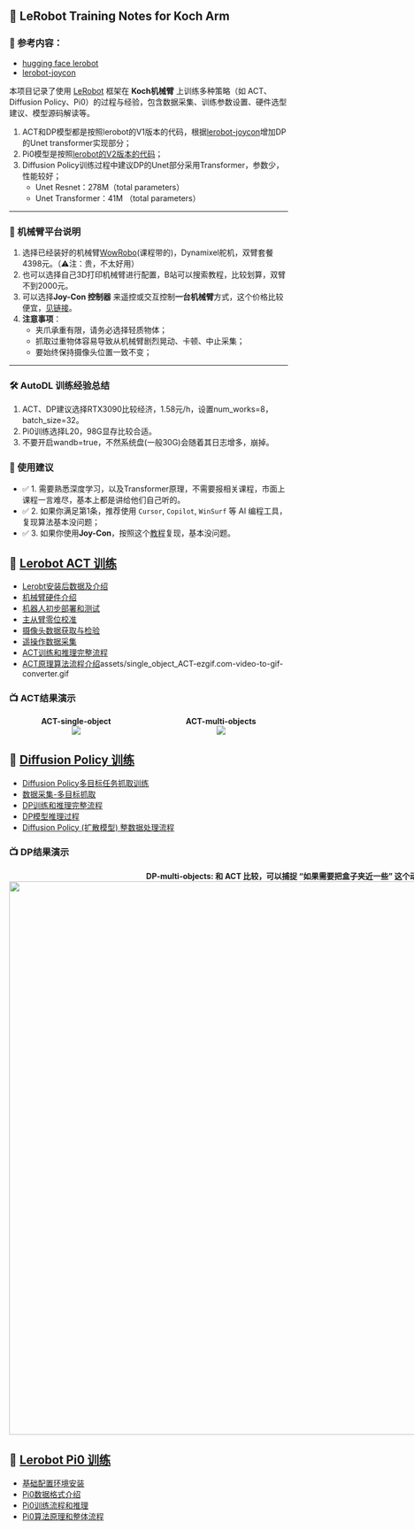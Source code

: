 ## 🦾 LeRobot Training Notes for Koch Arm

### 📁 参考内容：

- [hugging face lerobot](https://github.com/huggingface/lerobot)
- [lerobot-joycon](https://github.com/box2ai-robotics/lerobot-joycon)

本项目记录了使用 [LeRobot](https://github.com/huggingface/lerobot) 框架在 **Koch机械臂** 上训练多种策略（如 ACT、Diffusion Policy、Pi0）的过程与经验，包含数据采集、训练参数设置、硬件选型建议、模型源码解读等。

1. ACT和DP模型都是按照lerobot的V1版本的代码，根据[lerobot-joycon](https://github.com/box2ai-robotics/lerobot-joycon)增加DP的Unet transformer实现部分；
2. Pi0模型是按照[lerobot的V2版本的代码](https://github.com/huggingface/lerobot)；
3. Diffusion Policy训练过程中建议DP的Unet部分采用Transformer，参数少，性能较好；
   - Unet Resnet：278M（total parameters）
   - Unet Transformer：41M （total parameters）

---

### 🧩 机械臂平台说明

1. 选择已经装好的机械臂[WowRobo](https://wowrobo.com/tutorial)(课程带的)，Dynamixel舵机，双臂套餐4398元。（⚠️注：贵，不太好用）
2. 也可以选择自己3D打印机械臂进行配置，B站可以搜索教程，比较划算，双臂不到2000元。
3. 可以选择**Joy-Con 控制器** 来遥控或交互控制**一台机械臂**方式，这个价格比较便宜，[见链接](https://github.com/box2ai-robotics/lerobot-joycon)。
4. **注意事项**：
   - 夹爪承重有限，请务必选择轻质物体；
   - 抓取过重物体容易导致从机械臂剧烈晃动、卡顿、中止采集；
   - 要始终保持摄像头位置一致不变；

---

### 🛠 AutoDL 训练经验总结

1. ACT、DP建议选择RTX3090比较经济，1.58元/h，设置num_works=8，batch_size=32。
2. Pi0训练选择L20，98G显存比较合适。
3. 不要开启wandb=true，不然系统盘(一般30G)会随着其日志增多，崩掉。

### 📎 使用建议

- ✅ 1. 需要熟悉深度学习，以及Transformer原理，不需要报相关课程，市面上课程一言难尽，基本上都是讲给他们自己听的。
- ✅ 2. 如果你满足第1条，推荐使用 `Cursor`, `Copilot`, `WinSurf` 等 AI 编程工具，复现算法基本没问题；
- ✅ 3. 如果你使用**Joy-Con**，按照这个[教程](https://github.com/box2ai-robotics/lerobot-joycon)复现，基本没问题。

## 📄 [Lerobot ACT 训练](lerobot-koch-ACT.md)

- [Lerobt安装后数据及介绍](lerobot-koch-ACT.md#lerobt安装后数据及介绍)
- [机械臂硬件介绍](lerobot-koch-ACT.md#机械臂硬件介绍)
- [机器人初步部署和测试](lerobot-koch-ACT.md#机器人初步部署和测试)
- [主从臂零位校准](lerobot-koch-ACT.md#主从臂零位校准)
- [摄像头数据获取与检验](lerobot-koch-ACT.md#摄像头数据获取与检验)
- [遥操作数据采集](lerobot-koch-ACT.md#遥操作数据采集)
- [ACT训练和推理完整流程](lerobot-koch-ACT.md#act训练和推理完整流程)
- [ACT原理算法流程介绍](lerobot-koch-ACT.md#act原理算法流程介绍)assets/single_object_ACT-ezgif.com-video-to-gif-converter.gif

### 📺 ACT结果演示

<div style="display: flex; justify-content: space-around; align-items: center; gap: 20px;">
  <div style="text-align: center;">
    <div><strong>ACT-single-object</strong></div>
    <img src="assets/single_object_ACT-ezgif.com-video-to-gif-converter.gif"/>
  </div>
  <div style="text-align: center;">
    <div><strong>ACT-multi-objects</strong></div>
    <img src="assets/multi_obj_ACT-ezgif.com-video-to-gif-converter.gif"/>
  </div>
</div>

## 📄 [Diffusion Policy 训练](lerobot-koch-DP.md)

- [Diffusion Policy多目标任务抓取训练](lerobot-koch-DP.md#diffusion-policy多目标任务抓取训练)
- [数据采集-多目标抓取](lerobot-koch-DP.md#数据采集-多目标抓取)
- [DP训练和推理完整流程](lerobot-koch-DP.md#dp训练和推理完整流程)
- [DP模型推理过程](lerobot-koch-DP.md#dp模型推理过程)
- [Diffusion Policy (扩散模型) 整数据处理流程](lerobot-koch-DP.md#diffusion-policy-扩散模型-整数据处理流程)

### 📺 DP结果演示

<div style="display: flex; justify-content: space-around; align-items: center; gap: 20px;">
  <div style="text-align: center;">
    <div><strong>DP-multi-objects: 和 ACT 比较，可以捕捉 “如果需要把盒子夹近一些” 这个动作</strong></div>
    <img src="assets/multi_obj_DP-ezgif.com-video-to-gif-converter.gif" width="1000" />
  </div>
</div>


## 📄 [Lerobot Pi0 训练](lerobot-koch-Pi.md)

- [基础配置环境安装](lerobot-koch-Pi0.md#基础配置环境安装)
- [Pi0数据格式介绍](lerobot-koch-Pi0.md#pi0数据格式介绍)
- [Pi0训练流程和推理](lerobot-koch-Pi0.md#pi0训练流程和推理)
- [Pi0算法原理和整体流程](lerobot-koch-Pi0.md#pi0算法原理和整体流程)
